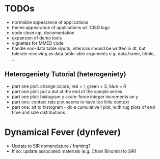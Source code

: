 # TODOs

 - normalize appearance of applications
 - theme appearance of applications w/ ICI3D logo
 - code clean-up, documentation
 - expansion of demo tools
 - vignettes for MMED code
 - handle non-data.table inputs; internals should be written in dt, but
 tolerate receiving as.data.table-able arguments e.g. data.frame, tibble, ...

## Heterogeniety Tutorial (heterogeniety)

 - part one plot: change colors; red = I, green = S, blue = R
 - part one plot: put a dot at the end of the sample series
 - part one plot: histogram y scale: force integer increments on y
 - part one: contact rate plot seems to have too little context
 - part one: alt to histogram - do a cumulative I plot, with rug plots of end time and size distributions

# Dynamical Fever (dynfever)

 - Update to SIR nomenclature / framing?
 - If so: update associated materials (e.g. Chain Binomial to SIR)
